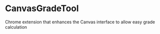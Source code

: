 # CanvasGradeTool
Chrome extension that enhances the Canvas interface to allow easy grade calculation
